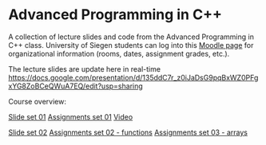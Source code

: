 # Advanced Programming in C++
A collection of lecture slides and code from the Advanced Programming in C++ class. University of Siegen students can log into this [Moodle page](https://moodle.uni-siegen.de/course/view.php?id=34345) for organizational information (rooms, dates, assignment grades, etc.).

The lecture slides are update here in real-time
https://docs.google.com/presentation/d/135ddC7r_z0iJaDsG9pqBxWZ0PFgxYG8ZoBCeQWuA7EQ/edit?usp=sharing 

Course overview:

[Slide set 01](/AdvancedCPP01.pdf)
[Assignments set 01](/basic_statements/)
[Video](https://youtu.be/LkWa9RdyPFM)


[Slide set 02](/AdvancedCPP02.pdf)
[Assignments set 02 - functions](/functions/)
[Assignments set 03 - arrays](/arrays/)

